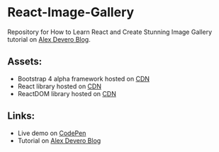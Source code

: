 # React-Image-Gallery
Repository for How to Learn React and Create Stunning Image Gallery tutorial on [Alex Devero Blog](http://blog.alexdevero.com/).

## Assets:
- Bootstrap 4 alpha framework hosted on [CDN](https://cdnjs.cloudflare.com/ajax/libs/twitter-bootstrap/4.0.0-alpha.5/css/bootstrap.min.css)
- React library hosted on [CDN](https://cdnjs.cloudflare.com/ajax/libs/react/15.3.2/react.js)
- ReactDOM library hosted on [CDN](https://cdnjs.cloudflare.com/ajax/libs/react/15.3.2/react-dom.min.js)

## Links:
- Live demo on [CodePen](http://codepen.io/alexdevero/pen/pEXjmJ)
- Tutorial on [Alex Devero Blog](http://blog.alexdevero.com/)
